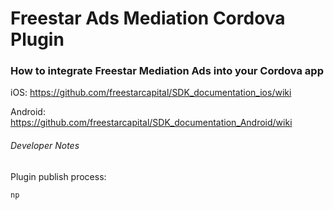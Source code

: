 # Freestar Ads Mediation Cordova Plugin

### How to integrate Freestar Mediation Ads into your Cordova app

iOS:      https://github.com/freestarcapital/SDK_documentation_ios/wiki

Android:  https://github.com/freestarcapital/SDK_documentation_Android/wiki


###### Developer Notes
Plugin publish process:
```
np
```